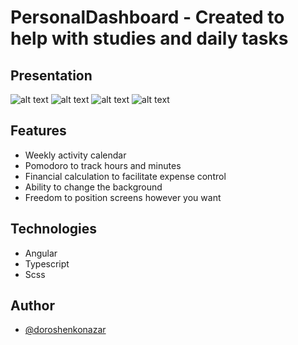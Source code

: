 # PersonalDashboard - Created to help with studies and daily tasks

## Presentation

![alt text](https://i.imgur.com/yf22opC.png)
![alt text](https://i.imgur.com/MYHap3l.png)
![alt text](https://i.imgur.com/13haLYI.png)
![alt text](https://i.imgur.com/d9tKGMT.png)

## Features
- Weekly activity calendar
- Pomodoro to track hours and minutes
- Financial calculation to facilitate expense control
- Ability to change the background
- Freedom to position screens however you want

## Technologies
- Angular
- Typescript
- Scss

## Author

- [@doroshenkonazar](https://github.com/doroshenkonazar)
